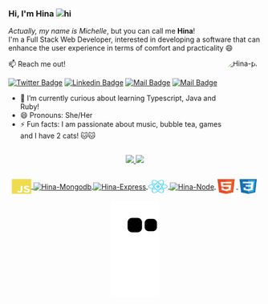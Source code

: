 ### Hi, I'm Hina <img src="https://user-images.githubusercontent.com/1303154/88677602-1635ba80-d120-11ea-84d8-d263ba5fc3c0.gif" width="28px" alt="hi">

_Actually, my name is Michelle_, but you can call me **Hina**!<br>
I'm a Full Stack Web Developer, interested in developing a software that can enhance the user experience in terms of comfort and practicality 😄

:mailbox: Reach me out!
<img align="right" alt="Hina-pic" height="140" style="border-radius:50px;" src="https://cdn.discordapp.com/attachments/905877243639758869/930500742253518958/profile_gif.gif?width=676&height=676">

[![Twitter Badge](https://img.shields.io/badge/-@liao_hina-1ca0f1?style=flat&labelColor=1ca0f1&logo=twitter&logoColor=white&link=https://twitter.com/liao_hina)](https://twitter.com/liao_hina)
[![Linkedin Badge](https://img.shields.io/badge/-Michelle-0e76a8?style=flat&labelColor=0e76a8&logo=linkedin&logoColor=white)](https://www.linkedin.com/in/michelle-hina-liao/)
[![Mail Badge](https://img.shields.io/badge/-@hinazh-e84393?style=flat&labelColor=e84393&logo=instagram&logoColor=white)](https://instagram.com/hinazh)
[![Mail Badge](https://img.shields.io/badge/-miliaozh-c0392b?style=flat&labelColor=c0392b&logo=gmail&logoColor=white)](mailto:miliaozh@gmail.com)

- 🌱 I’m currently curious about learning Typescript, Java and Ruby!
- 😄 Pronouns: She/Her
- ⚡ Fun facts: I am passionate about music, bubble tea, games and I have 2 cats! :cat::cat:

## 
  
<div align="center">
  <a href="https://github.com/hinaliao">
  <img height="180em" src="https://github-readme-stats.vercel.app/api?username=hinaliao&show_icons=true&theme=nightowl&include_all_commits=true&count_private=true"/>
  <img height="180em" src="https://github-readme-stats.vercel.app/api/top-langs/?username=hinaliao&layout=compact&langs_count=7&theme=nightowl"/>  
</div>  

##
  
<div style="display: inline_block" align="center">
  <img align="center" alt="Hina-Js" height="30" width="40" src="https://raw.githubusercontent.com/devicons/devicon/master/icons/javascript/javascript-plain.svg">  
  <img align="center" alt="Hina-Mongodb" height="30" width="40" src="https://cdn.jsdelivr.net/gh/devicons/devicon/icons/mongodb/mongodb-plain.svg">
  <img align="center" alt="Hina-Express" height="30" width="40" src="https://cdn.jsdelivr.net/gh/devicons/devicon/icons/express/express-original.svg">
  <img align="center" alt="Hina-React" height="30" width="40" src="https://raw.githubusercontent.com/devicons/devicon/master/icons/react/react-original.svg">
  <img align="center" alt="Hina-Node" height="30" width="40" src="https://cdn.jsdelivr.net/gh/devicons/devicon/icons/nodejs/nodejs-plain.svg">
  <img align="center" alt="Hina-HTML" height="30" width="40" src="https://raw.githubusercontent.com/devicons/devicon/master/icons/html5/html5-original.svg">
  <img align="center" alt="Hina-CSS" height="30" width="40" src="https://raw.githubusercontent.com/devicons/devicon/master/icons/css3/css3-original.svg">  
</div>
  
<div align="center">
    
 ![Snake animation](https://github.com/hinaliao/hinaliao/blob/output/github-contribution-grid-snake.svg)
  
</div>
